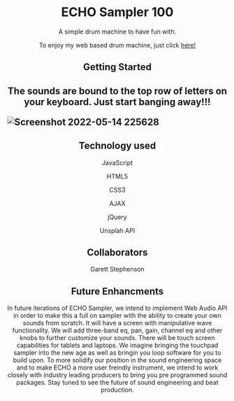 <h1 align="center">ECHO Sampler 100</h1>

<p align="center">A simple drum machine to have fun with.</p>

<p align="center">To enjoy my web based drum machine, just click <a href="https://627ee772abdd7a27e7f478b1--statuesque-muffin-6179d9.netlify.app/">here!</a></p>

<h2 align="center">Getting Started<h2>
  
<p align="center">The sounds are bound to the top row of letters on your keyboard. Just start banging away!!!</p>

![Screenshot 2022-05-14 225628](https://user-images.githubusercontent.com/103761476/168456672-ffa7c912-ad28-4aea-a151-e6e7786b4eff.png)
  
  <h2 align="center">Technology used</h2>
  
  <p align="center">JavaScript</p>
  <p align="center">HTML5</p>
  <p align="center">CSS3</p>
  <p align="center">AJAX</p>
  <p align="center">jQuery</p>
  <p align="center">Unsplah API</p>
  
  <h2 align="center">Collaborators</h2>
  <p align="center">Garett Stephenson</p>
  
  <h2 align="center">Future Enhancments</h2>
  <p align="center">In future iterations of ECHO Sampler, we intend to implement Web Audio API in order to make this a full on sampler with the ability to create your own sounds from scratch. It will have a screen with manipulative wave functionality. We will add three-band eq, pan, gain, channel eq and other knobs to further customize your sounds. There will be touch screen capabilities for tablets and laptops. We imagine bringing the touchpad sampler into the new age as well as bringin you loop software for you to build upon. To more solidify our position in the sound engineering space and to make ECHO a more user freindly instrument, we intend to work closely with industry leading producers to bring you pre programmed sound packages. Stay tuned to see the future of sound engineering and beat production.</p>
